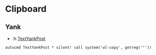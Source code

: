 # Clipboard

## Yank

- :h [TextYankPost](https://vimhelp.org/autocmd.txt.html#TextYankPost)

```vim
autocmd TextYankPost * silent! call system('wl-copy', getreg('"'))
```

